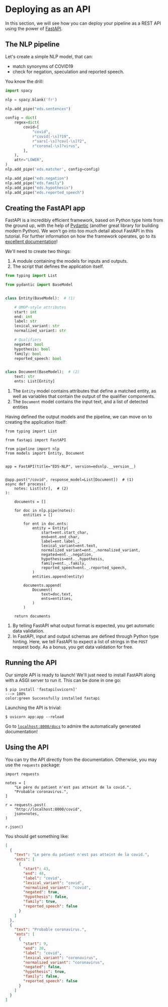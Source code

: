 # Deploying as an API

In this section, we will see how you can deploy your pipeline as a REST API using the power of [FastAPI](https://fastapi.tiangolo.com/).

## The NLP pipeline

Let's create a simple NLP model, that can:

- match synonyms of COVID19
- check for negation, speculation and reported speech.

You know the drill:

```python title="pipeline.py"
import spacy

nlp = spacy.blank('fr')

nlp.add_pipe("eds.sentences")

config = dict(
    regex=dict(
        covid=[
            "covid",
            r"covid[-\s]?19",
            r"sars[-\s]?cov[-\s]?2",
            r"corona[-\s]?virus",
        ],
    ),
    attr="LOWER",
)
nlp.add_pipe('eds.matcher', config=config)

nlp.add_pipe("eds.negation")
nlp.add_pipe("eds.family")
nlp.add_pipe("eds.hypothesis")
nlp.add_pipe("eds.reported_speech")
```

## Creating the FastAPI app

FastAPI is a incredibly efficient framework, based on Python type hints from the ground up,
with the help of [Pydantic](https://pydantic-docs.helpmanual.io/) (another great library for building modern Python).
We won't go into too much detail about FastAPI in this tutorial.
For further information on how the framework operates, go to its [excellent documentation](https://fastapi.tiangolo.com/)!

We'll need to create two things:

1. A module containing the models for inputs and outputs.
2. The script that defines the application itself.

```python title="models.py"
from typing import List

from pydantic import BaseModel


class Entity(BaseModel):  # (1)

    # OMOP-style attributes
    start: int
    end: int
    label: str
    lexical_variant: str
    normalized_variant: str

    # Qualifiers
    negated: bool
    hypothesis: bool
    family: bool
    reported_speech: bool


class Document(BaseModel):  # (2)
    text: str
    ents: List[Entity]
```

1. The `Entity` model contains attributes that define a matched entity, as well as variables that contain the output of the qualifier components.
2. The `Document` model contains the input text, and a list of detected entities

Having defined the output models and the pipeline, we can move on to creating the application itself:

```{ .python .no-check title="app.py" }
from typing import List

from fastapi import FastAPI

from pipeline import nlp
from models import Entity, Document


app = FastAPI(title="EDS-NLP", version=edsnlp.__version__)


@app.post("/covid", response_model=List[Document])  # (1)
async def process(
    notes: List[str],  # (2)
):

    documents = []

    for doc in nlp.pipe(notes):
        entities = []

        for ent in doc.ents:
            entity = Entity(
                start=ent.start_char,
                end=ent.end_char,
                label=ent.label_,
                lexical_variant=ent.text,
                normalized_variant=ent._.normalized_variant,
                negated=ent._.negation,
                hypothesis=ent._.hypothesis,
                family=ent._.family,
                reported_speech=ent._.reported_speech,
            )
            entities.append(entity)

        documents.append(
            Document(
                text=doc.text,
                ents=entities,
            )
        )

    return documents
```

1. By telling FastAPI what output format is expected, you get automatic data validation.
2. In FastAPI, input and output schemas are defined through Python type hinting.
   Here, we tell FastAPI to expect a list of strings in the `POST` request body.
   As a bonus, you get data validation for free.

## Running the API

Our simple API is ready to launch! We'll just need to install FastAPI along with a ASGI server to run it. This can be done in one go:

<div class="termy">

```console
$ pip install 'fastapi[uvicorn]'
---> 100%
color:green Successfully installed fastapi
```

</div>

Launching the API is trivial:

<div class="termy">

```console
$ uvicorn app:app --reload
```

</div>

Go to [`localhost:8000/docs`](http://localhost:8000/docs) to admire the automatically generated documentation!

## Using the API

You can try the API directly from the documentation. Otherwise, you may use the `requests` package:

```{ .python .no-check }
import requests

notes = [
    "Le père du patient n'est pas atteint de la covid.",
    "Probable coronavirus.",
]

r = requests.post(
    "http://localhost:8000/covid",
    json=notes,
)

r.json()
```

You should get something like:

```json
[
  {
    "text": "Le père du patient n'est pas atteint de la covid.",
    "ents": [
      {
        "start": 43,
        "end": 48,
        "label": "covid",
        "lexical_variant": "covid",
        "normalized_variant": "covid",
        "negated": true,
        "hypothesis": false,
        "family": true,
        "reported_speech": false
      }
    ]
  },
  {
    "text": "Probable coronavirus.",
    "ents": [
      {
        "start": 9,
        "end": 20,
        "label": "covid",
        "lexical_variant": "coronavirus",
        "normalized_variant": "coronavirus",
        "negated": false,
        "hypothesis": true,
        "family": false,
        "reported_speech": false
      }
    ]
  }
]
```
